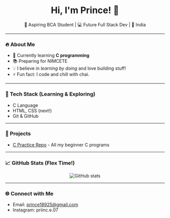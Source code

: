 <h1 align="center">Hi, I'm Prince! 👋</h1>
<p align="center">🚀 Aspiring BCA Student | 💻 Future Full Stack Dev | 📍 India</p>

---

### 🔥 About Me
- 🧠 Currently learning **C programming** 
- 📚 Preparing for NIMCETE 
- 💡 I believe in *learning by doing* and love building stuff!
- ⚡ Fun fact: I code and chill with chai.

---

### 📌 Tech Stack (Learning & Exploring)
- C Language
- HTML, CSS (next!)
- Git & GitHub

---

### 🚀 Projects
- [C Practice Repo](https://github.com/codedbyprince/c-practice) - All my beginner C programs

---

### 📈 GitHub Stats (Flex Time!)
<p align="center">
  <img src="https://github-readme-stats.vercel.app/api?username=codedbyprince&show_icons=true&theme=tokyonight" alt="GitHub stats" />
</p>

---

### 🌐 Connect with Me
- Email: prince18925@gmail.com
- Instagram: priinc.e.07
